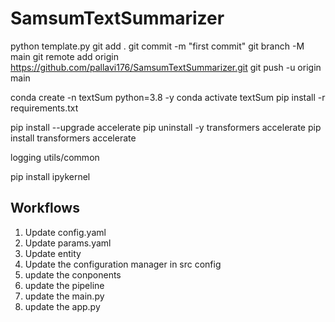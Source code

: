 # SamsumTextSummarizer

python template.py
git add .
git commit -m "first commit"
git branch -M main
git remote add origin https://github.com/pallavi176/SamsumTextSummarizer.git
git push -u origin main

conda create -n textSum python=3.8 -y
conda activate textSum
pip install -r requirements.txt

pip install --upgrade accelerate
pip uninstall -y transformers accelerate
pip install transformers accelerate

logging
utils/common

pip install ipykernel

## Workflows

1. Update config.yaml
2. Update params.yaml
3. Update entity
4. Update the configuration manager in src config
5. update the conponents
6. update the pipeline
7. update the main.py
8. update the app.py

